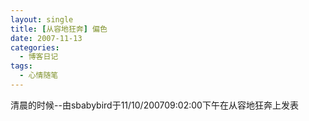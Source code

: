```yaml
---
layout: single
title: [从容地狂奔] 偏色
date: 2007-11-13
categories:
  - 博客日记
tags:
  - 心情随笔
---
```


清晨的时候--由sbabybird于11/10/200709&#58;02&#58;00下午在从容地狂奔上发表
